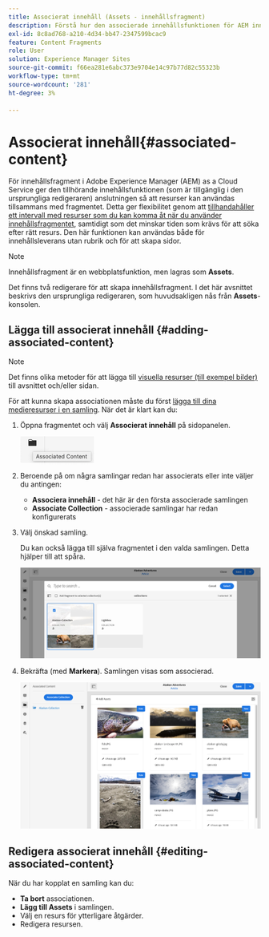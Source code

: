 ```yaml
---
title: Associerat innehåll (Assets - innehållsfragment)
description: Förstå hur den associerade innehållsfunktionen för AEM innehållsfragment tillhandahåller anslutningen så att resurser kan användas tillsammans med fragmentet.
exl-id: 8c8ad768-a210-4d34-bb47-2347599bcac9
feature: Content Fragments
role: User
solution: Experience Manager Sites
source-git-commit: f66ea281e6abc373e9704e14c97b77d82c55323b
workflow-type: tm+mt
source-wordcount: '281'
ht-degree: 3%

---
```


# Associerat innehåll{#associated-content}

För innehållsfragment i Adobe Experience Manager (AEM) as a Cloud Service ger den tillhörande innehållsfunktionen (som är tillgänglig i den ursprungliga redigeraren) anslutningen så att resurser kan användas tillsammans med fragmentet. Detta ger flexibilitet genom att [tillhandahåller ett intervall med resurser som du kan komma åt när du använder innehållsfragmentet](/help/assets/content-fragments/content-fragments.md#using-associated-content), samtidigt som det minskar tiden som krävs för att söka efter rätt resurs. Den här funktionen kan användas både för innehållsleverans utan rubrik och för att skapa sidor.

>[!NOTE]
>
>Innehållsfragment är en webbplatsfunktion, men lagras som **Assets**.
>
>Det finns två redigerare för att skapa innehållsfragment. I det här avsnittet beskrivs den ursprungliga redigeraren, som huvudsakligen nås från **Assets**-konsolen.

## Lägga till associerat innehåll {#adding-associated-content}

>[!NOTE]
>
>Det finns olika metoder för att lägga till [visuella resurser (till exempel bilder)](/help/assets/content-fragments/content-fragments.md#fragments-with-visual-assets) till avsnittet och/eller sidan.

För att kunna skapa associationen måste du först [lägga till dina medieresurser i en samling](/help/assets/manage-collections.md). När det är klart kan du:

1. Öppna fragmentet och välj **Associerat innehåll** på sidopanelen.

   ![Associerat innehåll](assets/cfm-assoc-content-01.png)

1. Beroende på om några samlingar redan har associerats eller inte väljer du antingen:

   * **Associera innehåll** - det här är den första associerade samlingen
   * **Associate Collection** - associerade samlingar har redan konfigurerats

1. Välj önskad samling.

   Du kan också lägga till själva fragmentet i den valda samlingen. Detta hjälper till att spåra.

   ![Välj samling](assets/cfm-assoc-content-02.png)

1. Bekräfta (med **Markera**). Samlingen visas som associerad.

   ![Bekräftad association](assets/cfm-assoc-content-03.png)

## Redigera associerat innehåll {#editing-associated-content}

När du har kopplat en samling kan du:

* **Ta bort** associationen.
* **Lägg till Assets** i samlingen.
* Välj en resurs för ytterligare åtgärder.
* Redigera resursen.
